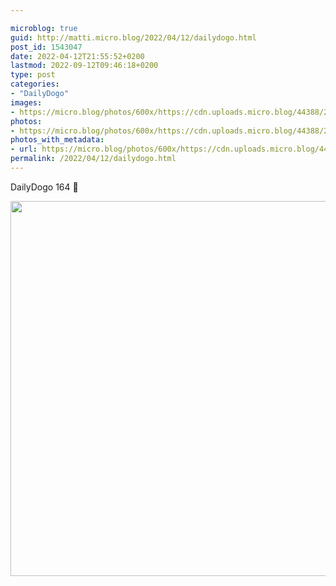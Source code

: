 ```yaml
---

microblog: true
guid: http://matti.micro.blog/2022/04/12/dailydogo.html
post_id: 1543047
date: 2022-04-12T21:55:52+0200
lastmod: 2022-09-12T09:46:18+0200
type: post
categories:
- "DailyDogo"
images:
- https://micro.blog/photos/600x/https://cdn.uploads.micro.blog/44388/2022/012f0dd365.jpg
photos:
- https://micro.blog/photos/600x/https://cdn.uploads.micro.blog/44388/2022/012f0dd365.jpg
photos_with_metadata:
- url: https://micro.blog/photos/600x/https://cdn.uploads.micro.blog/44388/2022/012f0dd365.jpg
permalink: /2022/04/12/dailydogo.html
---
```

DailyDogo 164 🐶

<img src="https://micro.blog/photos/600x/https://blog.martin-haehnel.de/uploads/2022/012f0dd365.jpg" width="600" height="600" alt="" />
